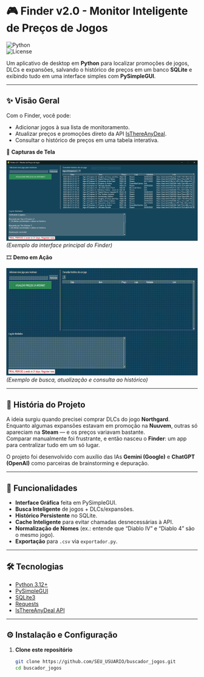 # 🎮 Finder v2.0 - Monitor Inteligente de Preços de Jogos

![Python](https://img.shields.io/badge/Python-3.12-blue.svg)  
![License](https://img.shields.io/badge/License-MIT-green.svg)

Um aplicativo de desktop em **Python** para localizar promoções de jogos, DLCs e expansões, salvando o histórico de preços em um banco **SQLite** e exibindo tudo em uma interface simples com **PySimpleGUI**.

---

## ✨ Visão Geral

Com o Finder, você pode:  
- Adicionar jogos à sua lista de monitoramento.  
- Atualizar preços e promoções direto da API [IsThereAnyDeal](https://isthereanydeal.com/apps/api/).  
- Consultar o histórico de preços em uma tabela interativa.  

📸 **Capturas de Tela**  

![finder_gui](./assets/finder_gui.png) 
*(Exemplo da interface principal do Finder)*  

🎞️ **Demo em Ação**  

![finder_demo](./assets/finder_gui.gif)  
*(Exemplo de busca, atualização e consulta ao histórico)*  

---

## 📜 História do Projeto

A ideia surgiu quando precisei comprar DLCs do jogo **Northgard**.  
Enquanto algumas expansões estavam em promoção na **Nuuvem**, outras só apareciam na **Steam** — e os preços variavam bastante.  
Comparar manualmente foi frustrante, e então nasceu o **Finder**: um app para centralizar tudo em um só lugar.  

O projeto foi desenvolvido com auxílio das IAs **Gemini (Google)** e **ChatGPT (OpenAI)** como parceiras de brainstorming e depuração.  

---

## 🚀 Funcionalidades

- **Interface Gráfica** feita em PySimpleGUI.  
- **Busca Inteligente** de jogos + DLCs/expansões.  
- **Histórico Persistente** no SQLite.  
- **Cache Inteligente** para evitar chamadas desnecessárias à API.  
- **Normalização de Nomes** (ex.: entende que “Diablo IV” e “Diablo 4” são o mesmo jogo).  
- **Exportação** para `.csv` via `exportador.py`.  

---

## 🛠️ Tecnologias

- [Python 3.12+](https://www.python.org/)  
- [PySimpleGUI](https://pysimplegui.readthedocs.io/en/latest/)  
- [SQLite3](https://www.sqlite.org/)  
- [Requests](https://pypi.org/project/requests/)  
- [IsThereAnyDeal API](https://isthereanydeal.com/apps/api/)  

---

## ⚙️ Instalação e Configuração

1. **Clone este repositório**
   ```bash
   git clone https://github.com/SEU_USUARIO/buscador_jogos.git
   cd buscador_jogos
